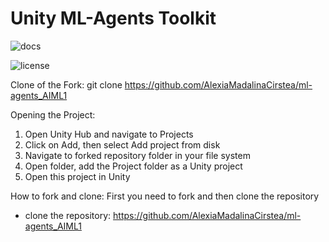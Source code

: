 # Unity ML-Agents Toolkit

<p>
  <a href="https://github.com/Unity-Technologies/ml-agents/tree/release_21_docs/docs/" style="text-decoration:none;">
    <img src="https://img.shields.io/badge/docs-reference-blue.svg" alt="docs"/>
  </a>
  <p></p>
  <a href="https://github.com/Unity-Technologies/ml-agents/releases" style="text-decoration:none;">
    <img src="https://img.shields.io/badge/license-Apache--2.0-green.svg" alt="license"/>
  </a>
</p>




Clone of the Fork:
git clone https://github.com/AlexiaMadalinaCirstea/ml-agents_AIML1

Opening the Project:
1. Open Unity Hub and navigate to Projects
2. Click on Add, then select Add project from disk
3. Navigate to forked repository folder in your file system
4. Open folder, add the Project folder as a Unity project
5. Open this project in Unity

How to fork and clone:
First you need to fork and then clone the repository
  * clone the repository: https://github.com/AlexiaMadalinaCirstea/ml-agents_AIML1
